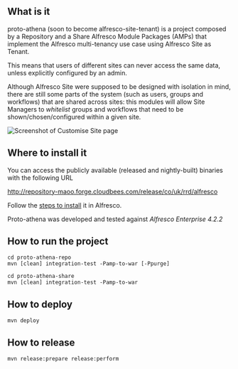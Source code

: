 What is it
---
proto-athena (soon to become alfresco-site-tenant) is a project composed by a Repository and a Share Alfresco Module Packages (AMPs) that implement the Alfresco multi-tenancy use case using Alfresco Site as Tenant.

This means that users of different sites can never access the same data, unless explicitly configured by an admin.

Although Alfresco Site were supposed to be designed with isolation in mind, there are still some parts of the system (such as users, groups and workflows) that are shared across sites: this modules will allow Site Managers to _whitelist_ groups and workflows that need to be shown/chosen/configured within a given site.

![Screenshot of Customise Site page](https://github.com/gerardharvey/proto-athena/images/customise-site.png)

Where to install it
---
You can access the publicly available (released and nightly-built) binaries with the following URL

http://repository-maoo.forge.cloudbees.com/release/co/uk/rrd/alfresco

Follow the [steps to install](https://github.com/gerardharvey/proto-athena/INSTALL.md) it in Alfresco.

Proto-athena was developed and tested against _Alfresco Enterprise 4.2.2_

How to run the project
---

```
cd proto-athena-repo
mvn [clean] integration-test -Pamp-to-war [-Ppurge]

cd proto-athena-share
mvn [clean] integration-test -Pamp-to-war
```

How to deploy
---

```
mvn deploy
```

How to release
---

```
mvn release:prepare release:perform
```
